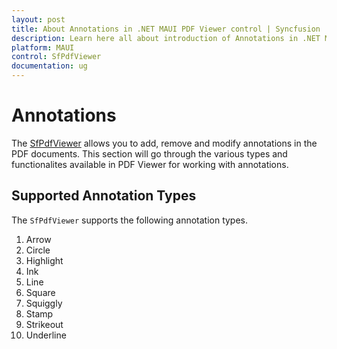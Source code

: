 ```yaml
---
layout: post
title: About Annotations in .NET MAUI PDF Viewer control | Syncfusion
description: Learn here all about introduction of Annotations in .NET MAUI PDF Viewer (SfPdfViewer) control, its functionalites and more.
platform: MAUI
control: SfPdfViewer
documentation: ug
---
```


# Annotations

The [SfPdfViewer](https://help.syncfusion.com/cr/maui/Syncfusion.Maui.PdfViewer.SfPdfViewer.html) allows you to add, remove and modify annotations in the PDF documents. This section will go through the various types and functionalites available in PDF Viewer for working with annotations.

## Supported Annotation Types

The `SfPdfViewer` supports the following annotation types.

1. Arrow
2. Circle
3. Highlight
4. Ink
5. Line
6. Square
7. Squiggly
8. Stamp
9. Strikeout
10. Underline